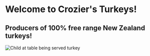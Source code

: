 # Welcome to Crozier's Turkeys!

## Producers of 100% free range New Zealand turkeys!

![Child at table being served turkey](/img/mmm-turkey.jpg)
